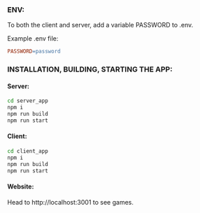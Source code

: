 ### ENV:

To both the client and server, add a variable PASSWORD to .env.

Example .env file:

```makefile
PASSWORD=password
```

### INSTALLATION, BUILDING, STARTING THE APP:

#### Server:

```bash
cd server_app
npm i
npm run build
npm run start
```

#### Client:

```bash
cd client_app
npm i
npm run build
npm run start
```

#### Website:

Head to http://localhost:3001 to see games.
